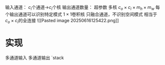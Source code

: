 输入通道：
    $c_{i}$个通道->$c_{i}$个核
输出通道数量：
    超参数
    多核
    $c_{o}\times c_{i}\times m_{h}\times m_{w}$
    每个输出通道可以识别特定模式
$1\times1$卷积核
    只融合通道，不识别空间模式
    相当于$c_{o}\times c_{i}$的全连接
![[Pasted image 20250616125422.png]]
# 实现
多通道输入
多通道输出
    `stack
